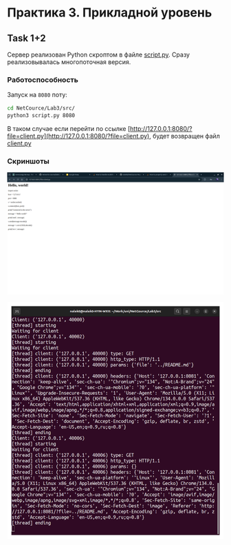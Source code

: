 # Практика 3. Прикладной уровень

## Task 1+2

Сервер реализован Python скроптом в файле [script.py](./src/script.py).
Сразу реализовывалась многопоточная версия.

### Работоспособность

Запуск на `8080` поту:

```bash
cd NetCource/Lab3/src/
python3 script.py 8080
```

В таком случае если перейти по ссылке [http://127.0.0.1:8080/?file=client.py](http://127.0.0.1:8080/?file=client.py),
будет возвращен файл [client.py](./src/client.py)

### Скриншоты

![Browser output](./src/images/screenshot1.png)

![Server output](./src/images/screenshot2.png)